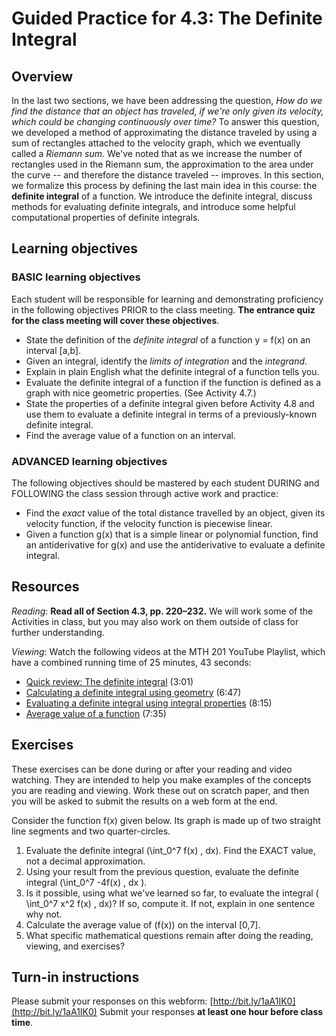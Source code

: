 # Guided Practice for 4.3: The Definite Integral

## Overview 
In the last two sections, we have been addressing the question, *How do we find the distance that an object has traveled, if we're only given its velocity, which could be changing continuously over time?* To answer this question, we developed a method of approximating the distance traveled by using a sum of rectangles attached to the velocity graph, which we eventually called a *Riemann sum*. We've noted that as we increase the number of rectangles used in the Riemann sum, the approximation to the area under the curve -- and therefore the distance traveled -- improves. In this section, we formalize this process by defining the last main idea in this course: the **definite integral** of a function.  We introduce the definite integral, discuss methods for evaluating definite integrals, and introduce some helpful computational properties of definite integrals. 

## Learning objectives 

### BASIC learning objectives
Each student will be responsible for learning and demonstrating proficiency in the following objectives PRIOR to the class meeting. **The entrance quiz for the class meeting will cover these objectives**. 

- State the definition of the *definite integral* of a function y = f(x) on an interval [a,b]. 
- Given an integral, identify the *limits of integration* and the *integrand*. 
- Explain in plain English what the definite integral of a function tells you. 
- Evaluate the definite integral of a function if the function is defined as a graph with nice geometric properties. (See Activity 4.7.)
- State the properties of a definite integral given before Activity 4.8 and use them to evaluate a definite integral in terms of a previously-known definite integral. 
- Find the average value of a function on an interval. 

### ADVANCED learning objectives 
The following objectives should be mastered by each student DURING and FOLLOWING the class session through active work and practice: 

- Find the *exact* value of the total distance travelled by an object, given its velocity function, if the velocity function is piecewise linear. 
- Given a function g(x) that is a simple linear or polynomial function, find an antiderivative for g(x) and use the antiderivative to evaluate a definite integral.
 
## Resources
*Reading*: **Read all of Section 4.3, pp. 220–232.**  We will work some of the Activities in class, but you may also work on them outside of class for further understanding. 

*Viewing*: Watch the following videos at the MTH 201 YouTube Playlist, which have a combined running time of 25 minutes, 43 seconds: 

- [Quick review: The definite integral](http://www.youtube.com/watch?v=Lp5KsXN4UOQ&list=PL9bIjQJDwfGuXQHuS5Jkmum_CFILoCZX-&index=84) (3:01) 
- [Calculating a definite integral using geometry](http://www.youtube.com/watch?v=oHIH69Ou4DE&list=PL9bIjQJDwfGuXQHuS5Jkmum_CFILoCZX-&index=85) (6:47)
- [Evaluating a definite integral using integral properties](http://www.youtube.com/watch?v=1SqpYAAyBCk&list=PL9bIjQJDwfGuXQHuS5Jkmum_CFILoCZX-&index=86) (8:15)
- [Average value of a function](http://www.youtube.com/watch?v=MQG9Nur4fdM&list=PL9bIjQJDwfGuXQHuS5Jkmum_CFILoCZX-&index=87) (7:35)

## Exercises 
These exercises can be done during or after your reading and video watching. They are intended to help you make examples of the concepts you are reading and viewing. Work these out on scratch paper, and then you will be asked to submit the results on a web form at the end. 

Consider the function f(x) given below. Its graph is made up of two straight line segments and two quarter-circles. 

1. Evaluate the definite integral \(\int_0^7 f(x) \, dx\). Find the EXACT value, not a decimal approximation. 
2. Using your result from the previous question, evaluate the definite integral \(\int_0^7 -4f(x) \, dx \).
3. Is it possible, using what we've learned so far, to evaluate the integral \( \int_0^7 x^2 f(x) \, dx\)? If so, compute it. If not, explain in one sentence why not. 
4. Calculate the average value of \(f(x)\) on the interval [0,7]. 
5. What specific mathematical questions remain after doing the reading, viewing, and exercises?    


## Turn-in instructions

Please submit your responses on this webform:  [http://bit.ly/1aA1IK0](http://bit.ly/1aA1IK0) Submit your responses **at least one hour before class time**. 